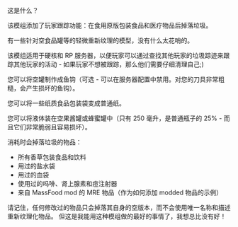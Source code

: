 这是什么？

该模组添加了玩家跟踪功能：在食用原版包装食品和医疗物品后掉落垃圾。

有一些针对空食品罐等的轻微重新纹理的模型，没有什么太花哨的。

该模组适用于硬核和 RP 服务器，以便玩家可以通过查找其他玩家的垃圾踪迹来跟踪其他玩家的活动 - 如果玩家不想被跟踪，那么他们需要仔细清理自己;)

您可以将空罐制作成鱼钩（可选 - 可以在服务器配置中禁用。对您的刀具非常粗糙，会产生损坏的鱼钩）。

您可以将一些纸质食品包装袋变成普通纸。

您可以将液体装在空果酱罐或蜂蜜罐中（只有 250 毫升，是普通瓶子的 25% - 而且它们非常脆弱且容易损坏）。

消耗时会掉落垃圾的物品：

- 所有香草包装食品和饮料
- 用过的盐水袋
- 用过的血袋
- 使用过的吗啡、肾上腺素和痘注射器
- 来自 MassFood mod 的 MRE 物品（作为如何添加 modded 物品的示例）

请记住，任何修改过的物品只会掉落其自身的空版本，而不会使用唯一名称和描述重新纹理化物品。 但这是我能用这种模组做的最好的事情了，我想总比没有好！